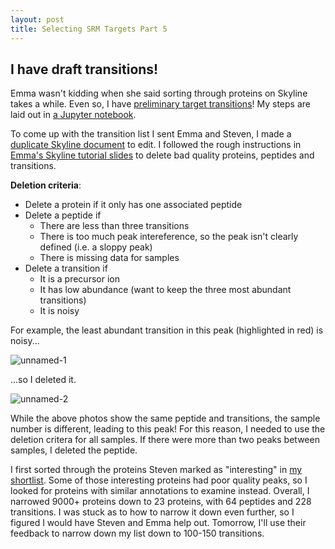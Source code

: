 ```yaml
---
layout: post
title: Selecting SRM Targets Part 5
---
```


## I have draft transitions!

Emma wasn't kidding when she said sorting through proteins on Skyline takes a while. Even so, I have [preliminary target transitions](https://github.com/RobertsLab/project-oyster-oa/blob/master/analyses/DNR_TransitionSelection_20170707/2017-07-07-Preliminary-Transitions/2017-07-07-Preliminary-Target-Transitions-Evalues.csv)! My steps are laid out in [a Jupyter notebook](https://github.com/RobertsLab/project-oyster-oa/blob/master/notebooks/DNR/2017-07-07-SRM-Target-Identification-in-Skyline.ipynb).

To come up with the transition list I sent Emma and Steven, I made a [duplicate Skyline document](http://owl.fish.washington.edu/spartina/DNR_Skyline_SRM_20170707/Gigas-7-7-Transition-List.sky.zip) to edit. I followed the rough instructions in [Emma's Skyline tutorial slides](https://github.com/RobertsLab/project-pacific.oyster-larvae/blob/master/Skyline-example-files-ETS.sky/slides01.pdf) to delete bad quality proteins, peptides and transitions.

**Deletion criteria**:

- Delete a protein if it only has one associated peptide
- Delete a peptide if
  - There are less than three transitions
  - There is too much peak intereference, so the peak isn't clearly defined (i.e. a sloppy peak)
  - There is missing data for samples
- Delete a transition if
  - It is a precursor ion
  - It has low abundance (want to keep the three most abundant transitions)
  - It is noisy
  
For example, the least abundant transition in this peak (highlighted in red) is noisy...

![unnamed-1](https://user-images.githubusercontent.com/22335838/28142739-2d891a9a-6717-11e7-91d0-61b6ef1a7d8b.png)

...so I deleted it.

![unnamed-2](https://user-images.githubusercontent.com/22335838/28142742-2eea219a-6717-11e7-8575-276c80a70708.png)

While the above photos show the same peptide and transitions, the sample number is different, leading to this peak! For this reason, I needed to use the deletion critera for all samples. If there were more than two peaks between samples, I deleted the peptide.

I first sorted through the proteins Steven marked as "interesting" in [my shortlist](https://github.com/RobertsLab/project-oyster-oa/blob/master/analyses/DNR_TransitionSelection_20170707/2017-07-07-Preliminary-Transitions/2017-07-07-Protein-Shortlist-Evalues.csv). Some of those interesting proteins had poor quality peaks, so I looked for proteins with similar annotations to examine instead. Overall, I narrowed 9000+ proteins down to 23 proteins, with 64 peptides and 228 transitions. I was stuck as to how to narrow it down even further, so I figured I would have Steven and Emma help out. Tomorrow, I'll use their feedback to narrow down my list down to 100-150 transitions.

